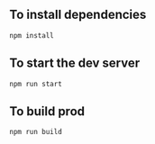 ## To install dependencies
```
npm install
```

## To start the dev server
```
npm run start
```

## To build prod
```
npm run build
```
